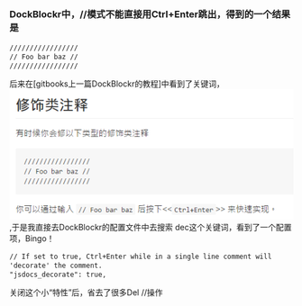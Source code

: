 ### DockBlockr中，//模式不能直接用Ctrl+Enter跳出，得到的一个结果是
```
/////////////////
// Foo bar baz //
/////////////////
```
后来在[gitbooks上一篇DockBlockr的教程]中看到了关键词，![解决问题的关键词：修饰类注释](decorde.png),于是我直接去DockBlockr的配置文件中去搜索 dec这个关键词，看到了一个配置项，Bingo！
```
// If set to true, Ctrl+Enter while in a single line comment will 'decorate' the comment.
"jsdocs_decorate": true,
```
关闭这个小“特性”后，省去了很多Del //操作